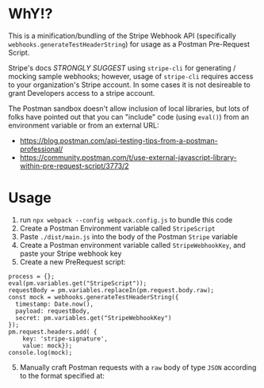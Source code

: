 # WhY!? 

This is a minification/bundling of the Stripe Webhook API (specifically `webhooks.generateTestHeaderString`) for usage as a Postman Pre-Request Script.

Stripe's docs *STRONGLY SUGGEST* using `stripe-cli` for generating / mocking sample webhooks; however, usage of `stripe-cli` requires access to your organization's Stripe account.  In some cases it is not desireable to grant Developers access to a stripe account.

The Postman sandbox doesn't allow inclusion of local libraries, but lots of folks have pointed out that you can "include" code (using `eval()`) from an environment variable or from an external URL:
*  https://blog.postman.com/api-testing-tips-from-a-postman-professional/
*  https://community.postman.com/t/use-external-javascript-library-within-pre-request-script/3773/2


# Usage
1) run `npx webpack --config webpack.config.js` to bundle this code
2) Create a Postman Environment variable called `StripeScript`
3) Paste `./dist/main.js` into the body of the Postman `Stripe` variable
4) Create a Postman environment variable called `StripeWebhookKey`, and paste your Stripe webhook key
4) Create a new PreRequest script:
```
process = {};
eval(pm.variables.get("StripeScript"));
requestBody = pm.variables.replaceIn(pm.request.body.raw);
const mock = webhooks.generateTestHeaderString({
  timestamp: Date.now(),
  payload: requestBody,
  secret: pm.variables.get("StripeWebhookKey")
});
pm.request.headers.add( {
    key: 'stripe-signature',
    value: mock});
console.log(mock);
```

5) Manually craft Postman requests with a `raw` body of type `JSON` according to the format specified at: 